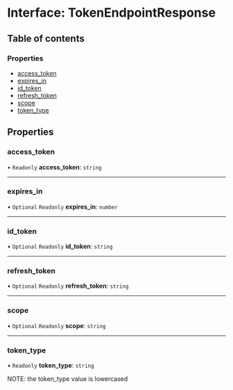 # Interface: TokenEndpointResponse

## Table of contents

### Properties

- [access\_token](TokenEndpointResponse.md#access_token)
- [expires\_in](TokenEndpointResponse.md#expires_in)
- [id\_token](TokenEndpointResponse.md#id_token)
- [refresh\_token](TokenEndpointResponse.md#refresh_token)
- [scope](TokenEndpointResponse.md#scope)
- [token\_type](TokenEndpointResponse.md#token_type)

## Properties

### access\_token

• `Readonly` **access\_token**: `string`

___

### expires\_in

• `Optional` `Readonly` **expires\_in**: `number`

___

### id\_token

• `Optional` `Readonly` **id\_token**: `string`

___

### refresh\_token

• `Optional` `Readonly` **refresh\_token**: `string`

___

### scope

• `Optional` `Readonly` **scope**: `string`

___

### token\_type

• `Readonly` **token\_type**: `string`

NOTE: the token_type value is lowercased
